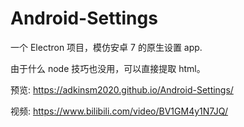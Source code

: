 # Android-Settings

一个 Electron 项目，模仿安卓 7 的原生设置 app.

由于什么 node 技巧也没用，可以直接提取 html。

预览: https://adkinsm2020.github.io/Android-Settings/

视频: https://www.bilibili.com/video/BV1GM4y1N7JQ/
